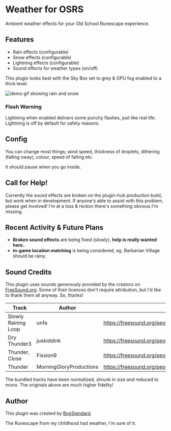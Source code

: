 # Weather for OSRS
Ambient weather effects for your Old School Runescape experience.

## Features
- Rain effects (configurable)
- Snow effects (configurable)
- Lightning effects (configurable)
- Sound effects for weather types (on/off)

This plugin looks best with the Sky Box set to grey & GPU fog enabled to a thick level.

![demo gif showing rain and snow](https://github.com/bogstandard/rl-weather/blob/master/demo.gif?raw=true)


### Flash Warning
Lightning when enabled delivers some punchy flashes, just like real life. 
Lightning is off by default for safety reasons.

## Config
You can change most things; wind speed, thickness of droplets, dithering (falling sway), colour, speed of falling etc.

It *should* pause when you go inside.

## Call for Help!
Currently the sound effects are broken on the plugin-hub production build, but work when in development. If anyone's able to assist with this problem, please get involved! I'm at a loss & reckon there's something obvious I'm missing.

## Recent Activity & Future Plans
- **Broken sound effects** are being fixed (slowly), **help is really wanted here.**.
- **in-game location matching** is being considered, eg. Barbarian Village should be rainy.


## Sound Credits
This plugin uses sounds generously provided by the creators on [FreeSound.org](https://freesound.org/). 
Some of their licences don't require attribution, but I'd like to thank them all anyway. So, thanks!

| Track               | Author                  | URL                                                                 |
|---------------------|-------------------------|---------------------------------------------------------------------|
| Slowly Raining Loop | unfa                    | https://freesound.org/people/unfa/sounds/177479/                    |
| Dry Thunder3        | juskiddink              | https://freesound.org/people/juskiddink/sounds/101948/              |
| Thunder, Close      | Fission9                | https://freesound.org/people/Fission9/sounds/505113/                |
| Thunder             | MorningGloryProductions | https://freesound.org/people/MorningGloryProductions/sounds/195344/ |

The bundled tracks have been normalized, shrunk in size and reduced to mono. The originals above are much higher fidelity!

## Author
This plugin was created by [BogStandard](https://github.com/bogstandard).

The Runescape from my childhood had weather, I'm sure of it. 
